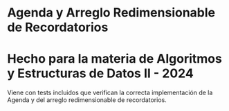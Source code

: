 # Agenda y Arreglo Redimensionable de Recordatorios
#
# Hecho para la materia de Algoritmos y Estructuras de Datos II - 2024
Viene con tests incluidos que verifican la correcta implementación de la Agenda y del arreglo redimensionable de recordatorios.
